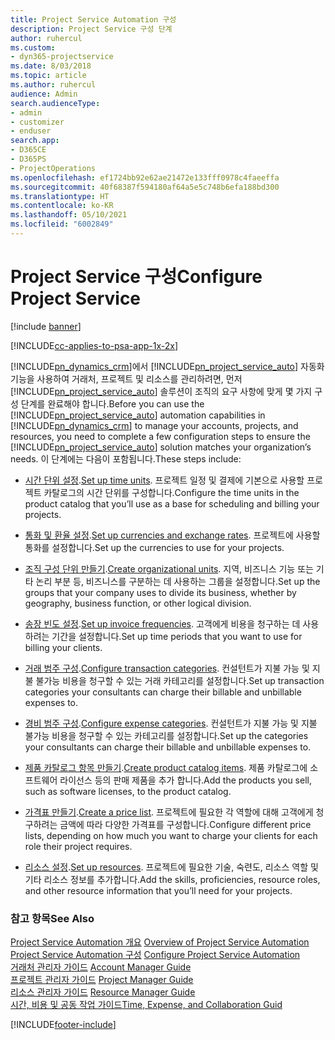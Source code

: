```yaml
---
title: Project Service Automation 구성
description: Project Service 구성 단계
author: ruhercul
ms.custom:
- dyn365-projectservice
ms.date: 8/03/2018
ms.topic: article
ms.author: ruhercul
audience: Admin
search.audienceType:
- admin
- customizer
- enduser
search.app:
- D365CE
- D365PS
- ProjectOperations
ms.openlocfilehash: ef1724bb92e62ae21472e133fff0978c4faeeffa
ms.sourcegitcommit: 40f68387f594180af64a5e5c748b6efa188bd300
ms.translationtype: HT
ms.contentlocale: ko-KR
ms.lasthandoff: 05/10/2021
ms.locfileid: "6002849"
---
```

# <a name="configure-project-service"></a><span data-ttu-id="78206-103">Project Service 구성</span><span class="sxs-lookup"><span data-stu-id="78206-103">Configure Project Service</span></span>

[!include [banner](../includes/psa-now-project-operations.md)]

[!INCLUDE[cc-applies-to-psa-app-1x-2x](../includes/cc-applies-to-psa-app-1x-2x.md)]

<span data-ttu-id="78206-104">[!INCLUDE[pn_dynamics_crm](../includes/pn-dynamics-crm.md)]에서 [!INCLUDE[pn_project_service_auto](../includes/pn-project-service-auto.md)] 자동화 기능을 사용하여 거래처, 프로젝트 및 리소스를 관리하려면, 먼저 [!INCLUDE[pn_project_service_auto](../includes/pn-project-service-auto.md)] 솔루션이 조직의 요구 사항에 맞게 몇 가지 구성 단계를 완료해야 합니다.</span><span class="sxs-lookup"><span data-stu-id="78206-104">Before you can use the [!INCLUDE[pn_project_service_auto](../includes/pn-project-service-auto.md)] automation capabilities in [!INCLUDE[pn_dynamics_crm](../includes/pn-dynamics-crm.md)] to manage your accounts, projects, and resources, you need to complete a few configuration steps to ensure the [!INCLUDE[pn_project_service_auto](../includes/pn-project-service-auto.md)] solution matches your organization’s needs.</span></span> <span data-ttu-id="78206-105">이 단계에는 다음이 포함됩니다.</span><span class="sxs-lookup"><span data-stu-id="78206-105">These steps include:</span></span>  
  
-   <span data-ttu-id="78206-106">[시간 단위 설정](../psa/set-up-time-units.md).</span><span class="sxs-lookup"><span data-stu-id="78206-106">[Set up time units](../psa/set-up-time-units.md).</span></span> <span data-ttu-id="78206-107">프로젝트 일정 및 결제에 기본으로 사용할 프로젝트 카탈로그의 시간 단위를 구성합니다.</span><span class="sxs-lookup"><span data-stu-id="78206-107">Configure the time units in the product catalog that you’ll use as a base for scheduling and billing your projects.</span></span>  
  
-   <span data-ttu-id="78206-108">[통화 및 환율 설정](../psa/set-up-currencies-exchange-rates.md).</span><span class="sxs-lookup"><span data-stu-id="78206-108">[Set up currencies and exchange rates](../psa/set-up-currencies-exchange-rates.md).</span></span> <span data-ttu-id="78206-109">프로젝트에 사용할 통화를 설정합니다.</span><span class="sxs-lookup"><span data-stu-id="78206-109">Set up the currencies to use for your projects.</span></span>  
  
-   <span data-ttu-id="78206-110">[조직 구성 단위 만들기](../psa/create-organizational-units.md).</span><span class="sxs-lookup"><span data-stu-id="78206-110">[Create organizational units](../psa/create-organizational-units.md).</span></span> <span data-ttu-id="78206-111">지역, 비즈니스 기능 또는 기타 논리 부분 등, 비즈니스를 구분하는 데 사용하는 그룹을 설정합니다.</span><span class="sxs-lookup"><span data-stu-id="78206-111">Set up the groups that your company uses to divide its business, whether by geography, business function, or other logical division.</span></span>  
  
-   <span data-ttu-id="78206-112">[송장 빈도 설정](../psa/set-up-invoice-frequencies.md).</span><span class="sxs-lookup"><span data-stu-id="78206-112">[Set up invoice frequencies](../psa/set-up-invoice-frequencies.md).</span></span> <span data-ttu-id="78206-113">고객에게 비용을 청구하는 데 사용하려는 기간을 설정합니다.</span><span class="sxs-lookup"><span data-stu-id="78206-113">Set up time periods that you want to use for billing your clients.</span></span>  
  
-   <span data-ttu-id="78206-114">[거래 범주 구성](../psa/configure-transaction-categories.md).</span><span class="sxs-lookup"><span data-stu-id="78206-114">[Configure transaction categories](../psa/configure-transaction-categories.md).</span></span> <span data-ttu-id="78206-115">컨설턴트가 지불 가능 및 지불 불가능 비용을 청구할 수 있는 거래 카테고리를 설정합니다.</span><span class="sxs-lookup"><span data-stu-id="78206-115">Set up transaction categories your consultants can charge their billable and unbillable expenses to.</span></span>  
  
-   <span data-ttu-id="78206-116">[경비 범주 구성](../psa/configure-expense-categories.md).</span><span class="sxs-lookup"><span data-stu-id="78206-116">[Configure expense categories](../psa/configure-expense-categories.md).</span></span> <span data-ttu-id="78206-117">컨설턴트가 지불 가능 및 지불 불가능 비용을 청구할 수 있는 카테고리를 설정합니다.</span><span class="sxs-lookup"><span data-stu-id="78206-117">Set up the categories your consultants can charge their billable and unbillable expenses to.</span></span>  
  
-   <span data-ttu-id="78206-118">[제품 카탈로그 항목 만들기](../psa/create-product-catalog-items.md).</span><span class="sxs-lookup"><span data-stu-id="78206-118">[Create product catalog items](../psa/create-product-catalog-items.md).</span></span> <span data-ttu-id="78206-119">제품 카탈로그에 소프트웨어 라이선스 등의 판매 제품을 추가 합니다.</span><span class="sxs-lookup"><span data-stu-id="78206-119">Add the products you sell, such as software licenses, to the product catalog.</span></span>  
  
-   <span data-ttu-id="78206-120">[가격표 만들기](../psa/create-price-list.md).</span><span class="sxs-lookup"><span data-stu-id="78206-120">[Create a price list](../psa/create-price-list.md).</span></span> <span data-ttu-id="78206-121">프로젝트에 필요한 각 역할에 대해 고객에게 청구하려는 금액에 따라 다양한 가격표를 구성합니다.</span><span class="sxs-lookup"><span data-stu-id="78206-121">Configure different price lists, depending on how much you want to charge your clients for each role their project requires.</span></span>  
  
-   <span data-ttu-id="78206-122">[리소스 설정](../psa/set-up-resources.md).</span><span class="sxs-lookup"><span data-stu-id="78206-122">[Set up resources](../psa/set-up-resources.md).</span></span> <span data-ttu-id="78206-123">프로젝트에 필요한 기술, 숙련도, 리소스 역할 및 기타 리소스 정보를 추가합니다.</span><span class="sxs-lookup"><span data-stu-id="78206-123">Add the skills, proficiencies, resource roles, and other resource information that you’ll need for your projects.</span></span>  
  
### <a name="see-also"></a><span data-ttu-id="78206-124">참고 항목</span><span class="sxs-lookup"><span data-stu-id="78206-124">See Also</span></span>  
 <span data-ttu-id="78206-125">[Project Service Automation 개요](../psa/overview.md) </span><span class="sxs-lookup"><span data-stu-id="78206-125">[Overview of Project Service Automation](../psa/overview.md) </span></span>  
 <span data-ttu-id="78206-126">[Project Service Automation 구성](../psa/configure.md) </span><span class="sxs-lookup"><span data-stu-id="78206-126">[Configure Project Service Automation](../psa/configure.md) </span></span>  
 <span data-ttu-id="78206-127">[거래처 관리자 가이드](../psa/account-manager-guide.md) </span><span class="sxs-lookup"><span data-stu-id="78206-127">[Account Manager Guide](../psa/account-manager-guide.md) </span></span>  
 <span data-ttu-id="78206-128">[프로젝트 관리자 가이드](../psa/project-manager-guide.md) </span><span class="sxs-lookup"><span data-stu-id="78206-128">[Project Manager Guide](../psa/project-manager-guide.md) </span></span>  
 <span data-ttu-id="78206-129">[리소스 관리자 가이드](../psa/resource-manager-guide.md) </span><span class="sxs-lookup"><span data-stu-id="78206-129">[Resource Manager Guide](../psa/resource-manager-guide.md) </span></span>  
 [<span data-ttu-id="78206-130">시간, 비용 및 공동 작업 가이드</span><span class="sxs-lookup"><span data-stu-id="78206-130">Time, Expense, and Collaboration Guid</span></span>](../psa/time-expense-collaboration-guide.md)


[!INCLUDE[footer-include](../includes/footer-banner.md)]